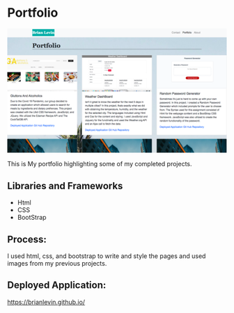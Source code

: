 
# Portfolio

![](images1/PortfolioSS.png)


This is My portfolio highlighting some of my completed projects.

## Libraries and Frameworks

 - Html
 - CSS
 - BootStrap


 ## Process:
I used html, css, and bootstrap to write  and style the pages and used images from my previous projects.


 ## Deployed Application:

https://brianlevin.github.io/

